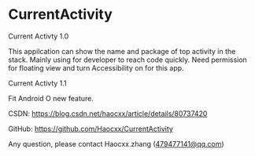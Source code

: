 # CurrentActivity
Current Activty 1.0

This appilcation can show the name and package of top activity in the stack.
Mainly using for developer to reach code quickly.
Need permission for floating view and turn Accessibility on for this app.

Current Activty 1.1

Fit Android O new feature.

CSDN: https://blog.csdn.net/haocxx/article/details/80737420

GitHub: https://github.com/Haocxx/CurrentActivity

Any question, please contact Haocxx.zhang (479477141@qq.com)
